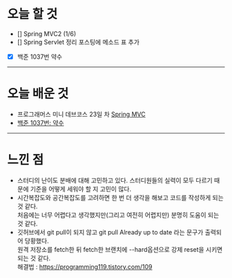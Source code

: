 # 오늘 할 것

- [] Spring MVC2 (1/6)
- [] Spring Servlet 정리 포스팅에 메소드 표 추가 
- [x] 백준 1037번 약수

---

# 오늘 배운 것


- 프로그래머스 미니 데브코스 23일 차 [Spring MVC](https://github.com/suran-kim/cnu_backend_TIL/blob/4ddd5dbb3cf37064072db6efa10fbc3e1e06cf14/Study/Spring/%5BSpring%20Boot%5D%20Spring%20MVC.md)
- [백준 1037번: 약수]() 

---

# 느낀 점

- 스터디의 난이도 분배에 대해 고민하고 있다. 스터디원들의 실력이 모두 다르기 때문에 기준을 어떻게 세워야 할 지 고민이 많다. 
- 시간복잡도와 공간복잡도를 고려하면 한 번 더 생각을 해보고 코드를 작성하게 되는 것 같다. <br/>처음에는 너무  어렵다고 생각했지만(그리고 여전히 어렵지만) 분명히 도움이 되는 것 같다. 
- 깃허브에서 git pull이 되지 않고 git pull Already up to date 라는 문구가 출력되어 당황했다. <br/>원격 저장소를 fetch한 뒤 fetch한 브랜치에 --hard옵션으로 강제 reset을 시키면 되는 것 같다.<br/>
해결법 : https://programming119.tistory.com/109

<br/>